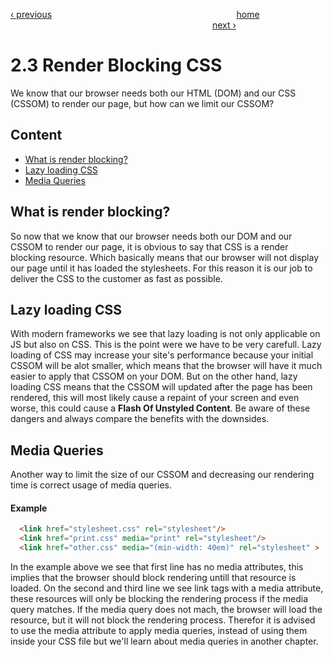 [‹ previous](../Chapter%202:%20Deep%20Dive/2.2%20Render%20Tree.md)
&nbsp;&nbsp;&nbsp;&nbsp;&nbsp;&nbsp;&nbsp;&nbsp;&nbsp;&nbsp;&nbsp;&nbsp;&nbsp;&nbsp;&nbsp;&nbsp;&nbsp;&nbsp;&nbsp;&nbsp;&nbsp;&nbsp;&nbsp;&nbsp;&nbsp;&nbsp;&nbsp;&nbsp;&nbsp;&nbsp;&nbsp;&nbsp;&nbsp;&nbsp;&nbsp;&nbsp;&nbsp;&nbsp;&nbsp;&nbsp;&nbsp;&nbsp;&nbsp;&nbsp;&nbsp;&nbsp;&nbsp;&nbsp;&nbsp;&nbsp;&nbsp;&nbsp;&nbsp;&nbsp;&nbsp;&nbsp;&nbsp;&nbsp;&nbsp;&nbsp;&nbsp;&nbsp;&nbsp;&nbsp;&nbsp;&nbsp;&nbsp;&nbsp;&nbsp;&nbsp;&nbsp;&nbsp;&nbsp;
[home](../../README.md)
&nbsp;&nbsp;&nbsp;&nbsp;&nbsp;&nbsp;&nbsp;&nbsp;&nbsp;&nbsp;&nbsp;&nbsp;&nbsp;&nbsp;&nbsp;&nbsp;&nbsp;&nbsp;&nbsp;&nbsp;&nbsp;&nbsp;&nbsp;&nbsp;&nbsp;&nbsp;&nbsp;&nbsp;&nbsp;&nbsp;&nbsp;&nbsp;&nbsp;&nbsp;&nbsp;&nbsp;&nbsp;&nbsp;&nbsp;&nbsp;&nbsp;&nbsp;&nbsp;&nbsp;&nbsp;&nbsp;&nbsp;&nbsp;&nbsp;&nbsp;&nbsp;&nbsp;&nbsp;&nbsp;&nbsp;&nbsp;&nbsp;&nbsp;&nbsp;&nbsp;&nbsp;&nbsp;&nbsp;&nbsp;&nbsp;&nbsp;&nbsp;&nbsp;&nbsp;&nbsp;&nbsp;&nbsp;&nbsp;&nbsp;&nbsp;&nbsp;&nbsp;&nbsp;&nbsp;&nbsp;&nbsp;
[next ›](../Chapter%203:%20Layout/3.1%20Sizing.md)

# 2.3 Render Blocking CSS

We know that our browser needs both our HTML (DOM) and our CSS (CSSOM) to render our page, but how can we limit our CSSOM?

## Content 

- [What is render blocking?](#what-is-render-blocking)
- [Lazy loading CSS](#lazy-loading-css)
- [Media Queries](#media-queries)

## What is render blocking?

So now that we know that our browser needs both our DOM and our CSSOM to render our page, it is obvious to say that CSS is a render blocking resource. Which basically means that our browser will not display our page until it has loaded the stylesheets. For this reason it is our job to deliver the CSS to the customer as fast as possible.

## Lazy loading CSS

With modern frameworks we see that lazy loading is not only applicable on JS but also on CSS. This is the point were we have to be very carefull. Lazy loading of CSS may increase your site's performance because your initial CSSOM will be alot smaller, which means that the browser will have it much easier to apply that CSSOM on your DOM. But on the other hand, lazy loading CSS means that the CSSOM will updated after the page has been rendered, this will most likely cause a repaint of your screen and even worse, this could cause a **Flash Of Unstyled Content**. Be aware of these dangers and always compare the benefits with the downsides.

## Media Queries

Another way to limit the size of our CSSOM and decreasing our rendering time is correct usage of media queries.

#### Example
```html
  <link href="stylesheet.css" rel="stylesheet"/>
  <link href="print.css" media="print" rel="stylesheet"/>
  <link href="other.css" media="(min-width: 40em)" rel="stylesheet" >
```

In the example above we see that first line has no media attributes, this implies that the browser should block rendering untill that resource is loaded. On the second and third line we see link tags with a media attribute, these resources will only be blocking the rendering process if the media query matches. If the media query does not mach, the browser will load the resource, but it will not block the rendering process. Therefor it is advised to use the media attribute to apply media queries, instead of using them inside your CSS file but we'll learn about media queries in another chapter.
